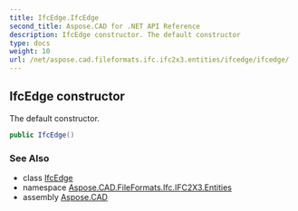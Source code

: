 ```yaml
---
title: IfcEdge.IfcEdge
second_title: Aspose.CAD for .NET API Reference
description: IfcEdge constructor. The default constructor
type: docs
weight: 10
url: /net/aspose.cad.fileformats.ifc.ifc2x3.entities/ifcedge/ifcedge/
---
```

## IfcEdge constructor

The default constructor.

```csharp
public IfcEdge()
```

### See Also

* class [IfcEdge](../)
* namespace [Aspose.CAD.FileFormats.Ifc.IFC2X3.Entities](../../ifcedge/)
* assembly [Aspose.CAD](../../../)


